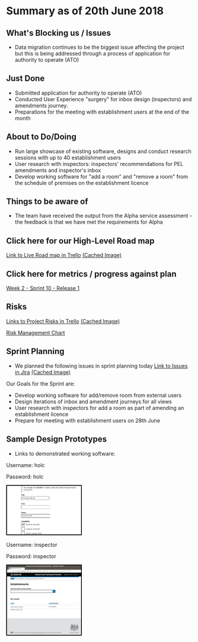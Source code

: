 # Summary as of 20th June 2018 
## What's Blocking us / Issues
* Data migration continues to be the biggest issue affecting the project but this is being addressed through a process of application for authority to operate (ATO) 

## Just Done
* Submitted application for authority to operate (ATO)
* Conducted User Experience "surgery" for inbox design (inspectors) and amendments journey.
* Preparations for the meeting with establishment users at the end of the month

## About to Do/Doing
* Run large showcase of existing software, designs and conduct research sessions with up to 40 establishment users
* User research with inspectors: inspectors' recommendations for PEL amendments and inspector's inbox
* Develop working software for "add a room" and "remove a room" from the schedule of premises on the establishment licence

## Things to be aware of
* The team have received the output from the Alpha service assessment - the feedback is that we have met the requirements for Alpha

## Click here for our High-Level Road map
[Link to Live Road map in Trello](https://trello.com/b/gDQdE01u/asl-roadmap)    [\(Cached Image\)](graphs/ASLRoadMap20062018.jpg)

## Click here for metrics / progress against plan
[Week 2 - Sprint 10 - Release 1](graphs/progress20062018.png)

## Risks
[Links to Project Risks in Trello](https://trello.com/b/VuFuCL7t/risk-register-and-kpis-asl-delivery)    [\(Cached Image\)](graphs/ASLRiskRegister20062018.jpg)

[Risk Management Chart](graphs/risk20062018.png)

## Sprint Planning
* We planned the following issues in sprint planning today [Link to Issues in Jira](https://jira.digital.homeoffice.gov.uk/secure/RapidBoard.jspa?rapidView=261)    [\(Cached Image\)](graphs/sprint20062018.png)

Our Goals for the Sprint are:
* Develop working software for add/remove room from external users
* Design iterations of inbox and amendment journeys for all views
* User research with inspectors for add a room as part of amending an establishment licence
* Prepare for meeting with establishment users on 28th June


## Sample Design Prototypes
* Links to demonstrated working software:

Username: holc

Password: holc

<a href="https://public-ui.notprod.asl.homeoffice.gov.uk/"><img src="graphs/holc.jpg" alt="HTML5 Icon" width="200" style="border:2px solid black"></a>


Username: inspector

Password: inspector

<a href="https://inspector-ui.notprod.asl.homeoffice.gov.uk/"><img src="graphs/inspector.jpg" alt="HTML5 Icon" width="200" style="border:2px solid black"></a>

